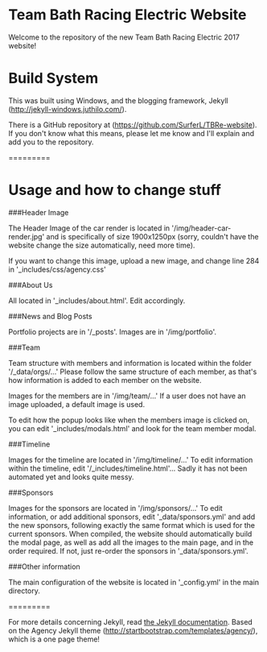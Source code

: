 Team Bath Racing Electric Website
====================

Welcome to the repository of the new Team Bath Racing Electric 2017 website!

# Build System

This was built using Windows, and the blogging framework, Jekyll (http://jekyll-windows.juthilo.com/).

There is a GitHub repository at (https://github.com/SurferL/TBRe-website).
If you don't know what this means, please let me know and I'll explain and add you to the repository.

=========

# Usage and how to change stuff

###Header Image

The Header Image of the car render is located in '/img/header-car-render.jpg' and is specifically
of size 1900x1250px (sorry, couldn't have the website change the size automatically, need more time).

If you want to change this image, upload a new image, and change line 284 in '_includes/css/agency.css'

###About Us

All located in '_includes/about.html'. Edit accordingly.

###News and Blog Posts

Portfolio projects are in '/_posts'.
Images are in '/img/portfolio'.

###Team

Team structure with members and information is located within the folder '/_data/orgs/...'
Please follow the same structure of each member, as that's how information is added to each member on the website.

Images for the members are in '/img/team/...'
If a user does not have an image uploaded, a default image is used.

To edit how the popup looks like when the members image is clicked on, you can edit '_includes/modals.html'
and look for the team member modal.

###Timeline

Images for the timeline are located in '/img/timeline/...'
To edit information within the timeline, edit '/_includes/timeline.html'... Sadly it has not been automated yet and looks quite messy.

###Sponsors

Images for the sponsors are located in '/img/sponsors/...'
To edit information, or add additional sponsors, edit '_data/sponsors.yml' and add the new sponsors, following exactly the same
format which is used for the current sponsors. When compiled, the website should automatically build the modal page, as well as
add all the images to the main page, and in the order required. If not, just re-order the sponsors in '_data/sponsors.yml'.

###Other information

The main configuration of the website is located in '_config.yml' in the main directory.

=========

For more details concerning Jekyll, read [the Jekyll documentation](http://jekyllrb.com/).
Based on the Agency Jekyll theme (http://startbootstrap.com/templates/agency/), which is a one page theme!

